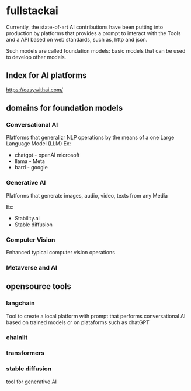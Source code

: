 # fullstackai

Currently, the state-of-art AI contributions have been putting into production by platforms that provides a prompt to interact with the Tools and a API based on web standards, such as, http and json.

Such models are called foundation models: basic models that can be used to develop other models.

## Index for AI platforms
https://easywithai.com/

## domains for foundation models

### Conversational AI

Platforms that generalizr NLP operations by the means of a one Large Language Model (LLM)
Ex:

* chatgpt - openAI microsoft
* llama - Meta
* bard - google

### Generative AI

Platforms that generate images, audio, video, texts from any Media

Ex:
* Stability.ai
* Stable diffusion

### Computer Vision

Enhanced typical computer vision operations

### Metaverse and AI


## opensource tools

### langchain

Tool to create a local platform with prompt that performs conversational AI based on trained models or on plataforms such as chatGPT

### chainlit

### transformers

### stable diffusion

tool for generative AI
